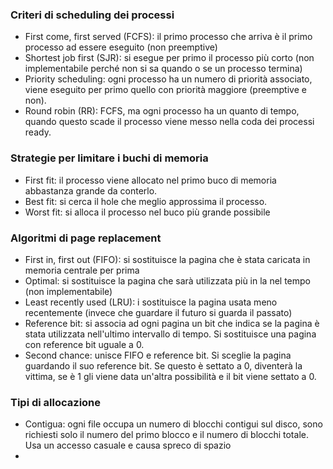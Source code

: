 ### Criteri di scheduling dei processi
- First come, first served (FCFS): il primo processo che arriva è il primo processo ad essere eseguito (non preemptive)
- Shortest job first (SJR): si esegue per primo il processo più corto (non implementabile perché non si sa quando o se un processo termina)
- Priority scheduling: ogni processo ha un numero di priorità associato, viene eseguito per primo quello con priorità maggiore (preemptive e non).
- Round robin (RR): FCFS, ma ogni processo ha un quanto di tempo, quando questo scade il processo viene messo nella coda dei processi ready.
### Strategie per limitare i buchi di memoria
- First fit: il processo viene allocato nel primo buco di memoria abbastanza grande da conterlo.
- Best fit: si cerca il hole che meglio approssima il processo.
- Worst fit: si alloca il processo nel buco più grande possibile
### Algoritmi di page replacement
- First in, first out (FIFO): si sostituisce la pagina che è stata caricata in memoria centrale per prima
- Optimal: si sostituisce la pagina che sarà utilizzata più in la nel tempo (non implementabile)
- Least recently used (LRU): i sostituisce la pagina usata meno recentemente (invece che guardare il futuro si guarda il passato)
- Reference bit: si associa ad ogni pagina un bit che indica se la pagina è stata utilizzata nell'ultimo intervallo di tempo. Si sostituisce una pagina con reference bit uguale a 0.
- Second chance: unisce FIFO e reference bit. Si sceglie la pagina guardando il suo reference bit. Se questo è settato a 0, diventerà la vittima, se è 1 gli viene data un'altra possibilità e il bit viene settato a 0.
### Tipi di allocazione
- Contigua: ogni file occupa un numero di blocchi contigui sul disco, sono richiesti solo il numero del primo blocco e il numero di blocchi totale. Usa un accesso casuale e causa spreco di spazio
- 